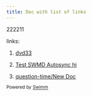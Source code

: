 ```yaml
---
title: Doc with list of links
---
```

222211

links:

1. <SwmLink doc-title="dvd33">[dvd33](/.swm/dvd33.2pEqk.sw.md)</SwmLink>

2. <SwmLink doc-title="Test SWMD Autosync hi">[Test SWMD Autosync hi](/.swm/test-swmd-autosync-hi.Jy_Wg.sw.md)</SwmLink>

3. <SwmLink doc-title="question-time/New Doc" repo-id="U0sVB7lC9at5XPOW1TBW" repo-name="question-time" path="/.swm/question-timenew-doc.h2hypcQMACn2kfjyzxI3.sw.md">[question-time/New Doc](http://localhost:5000/repos/U0sVB7lC9at5XPOW1TBW/docs/h2hypcQMACn2kfjyzxI3)</SwmLink>

<SwmMeta repo-id="Z2l0aHViJTNBJTNBc3ItZXh0ZW5zaW9uJTNBJTNBZG91ZWs=" repo-name="sr-extension"><sup>Powered by [Swimm](http://localhost:5000/)</sup></SwmMeta>
